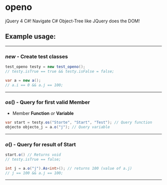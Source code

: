 # openo
jQuery 4 C#! Navigate C# Object-Tree like JQuery does the DOM!

## Example usage:
---
### *new* - Create test classes
```C#
test_openo testy = new test_openo();
// testy.isTrue == true && testy.isFalse = false;

var a = new a();
// a.i == 0 && a.j == 100;
```
---
### *os*() - Query for first valid Member
* Member **Function** *or* **Variable**
```C#
var start = testy.os("Storte", "Start", "Test"); // Query function
objecto objecto_j = a.o("j"); // Query variable
```
---

### *o*() - Query for result of Start
```C#
start.o() // Returns void
// testy.isTrue == false;

int j = a.o("j").As<int>(); // returns 100 (value of a.j)
// j == 100 && a.j == 100;
```
---

